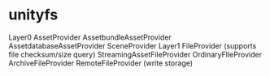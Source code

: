 # unityfs

Layer0
    AssetProvider
        AssetbundleAssetProvider
        AssetdatabaseAssetProvider
    SceneProvider
Layer1
    FileProvider (supports file checksum/size query)
        StreamingAssetFileProvider
        OrdinaryFIleProvider
    ArchiveFileProvider
    RemoteFileProvider (write storage)
